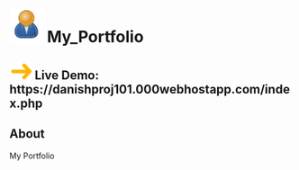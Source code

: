 # <span><img src="readme-images/user_icon.png" width="60"></span> My_Portfolio
<h2><span><img src="readme-images/arrow_icon1.png" width="40"></span> Live Demo: https://danishproj101.000webhostapp.com/index.php </h2>
<h2>About</h2> My Portfolio
